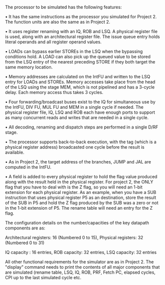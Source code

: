 The processor to be simulated has the following features:

•	It has the same instructions as the processor you simulated for Project 2. The function units are also the same as in Project 2.

•	It uses register renaming with an IQ, ROB and LSQ. A physical register file is used, along with an architectural register file. The issue queue entry holds literal operands and all register operand values.

•	LOADs can bypass earlier STOREs in the LSQ when the bypassing conditions hold. A LOAD can also pick up the queued value to be stored from the LSQ entry of the nearest preceding STORE if they both target the same memory location.

•	Memory addresses are calculated on the IntFU and written to the LSQ entry for LOADs and STOREs. Memory accesses take place from the head of the LSQ using the stage MEM, which is not pipelined and has a 3-cycle delay. Each memory access thus takes 3 cycles.
 

•	Four forwarding/broadcast buses exist to the IQ for simultaneous use by the IntFU, DIV FU, MUL FU and MEM in a single cycle if needed. The physical register file, IQ, LSQ and ROB each have enough ports to support as many concurrent reads and writes that are needed in a single cycle.

•	All decoding, renaming and dispatch steps are performed in a single D/RF stage.

•	The processor supports back-to-back execution, with the tag (which is a physical register address) broadcasted one cycle before the result is available.

•	As in Project 2, the target address of the branches, JUMP and JAL are computed in the IntFU.

•	A field is added to every physical register to hold the flag value produced along with the result held in the physical register. For project 2, the ONLY flag that you have to deal with is the Z flag, so you will need an 1-bit extension for each physical register. As an example, when you have a SUB instruction that uses physical register P5 as an destination, store the result of the SUB in P5 and hold the Z flag produced by the SUB was a zero or not in the 1-bit extension of P5. The rename table will need an entry for the Z flag.

The configuration details on the number/capacities of the key datapath components are as:

Architectural registers: 16 (Numbered 0 to 15), Physical registers: 32 (Numbered 0 to 31)

IQ capacity : 16 entries, ROB capacity: 32 entries, LSQ capacity: 32 entries

All other functional requirements for the simulator are as in Project 2. The "display" command needs to print the contents of all major components that are simulated (rename table, LSQ, IQ, ROB, PRF, Fetch PC, elapsed cycles, CPI up to the last simulated cycle etc.
